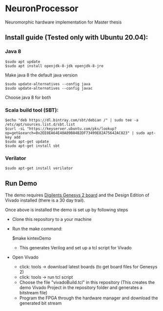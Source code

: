 # NeuronProcessor
Neuromorphic hardware implementation for Master thesis

## Install guide (Tested only with Ubuntu 20.04):
### Java 8

    $sudo apt update
    $sudo apt install openjdk-8-jdk openjdk-8-jre

Make java 8 the default java version 

    $sudo update-alternatives --config java
    $sudo update-alternatives --config javac

Choose java 8 for both

### Scala build tool (SBT):

    $echo "deb https://dl.bintray.com/sbt/debian /" | sudo tee -a /etc/apt/sources.list.d/sbt.list
    $curl -sL "https://keyserver.ubuntu.com/pks/lookup?op=get&search=0x2EE0EA64E40A89B84B2DF73499E82A75642AC823" | sudo apt-key add
    $sudo apt-get update
    $sudo apt-get install sbt


### Verilator

    $sudo apt-get install verilator


## Run Demo

The demo requires [Digilents Genesys 2 board](https://reference.digilentinc.com/reference/programmable-logic/genesys-2/reference-manual) and the Design Edition of Vivado installed (there is a 30 day trail).



Once above is installed the demo is set up by following steps

- Clone this repository to a your machine

- Run the make command:

    $make kintexDemo

    - This generates Verilog and set up a tcl script for Vivado

- Open Vivado 
    - click: tools -> download latest boards (to get board files for Genesys 2)
    - click: tools -> run tcl script 
    - Choose the file "vivadoBuild.tcl" in this repository (This creates the demo Vivado Project in the repository folder and generates a bitstream file)
    - Program the FPGA through the hardware manager and download the generated bit stream
